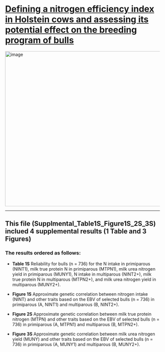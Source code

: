 # [Defining a nitrogen efficiency index in Holstein cows and assessing its potential effect on the breeding program of bulls](https://doi.org/10.3168/jds.2021-21681)

<img width="506" alt="image" src="https://user-images.githubusercontent.com/55590706/182241545-21ac88b0-157e-4a1f-8a12-0033c1eaf934.png">

----
## This file (Supplmental_Table1S_Figure1S_2S_3S) inclued 4 supplemental results (1 Table and 3 Figures)

### The results ordered as follows:

- **Table 1S** Reliability for bulls (n = 736) for the N intake in primiparous (NINT1), milk true protein N in primiparous (MTPN1), milk urea nitrogen yield in primiparous (MUNY1), N intake in multiparous (NINT2+), milk true protein N in multiparous (MTPN2+), and milk urea nitrogen yield in multiparous (MUNY2+).

- **Figure 1S** Approximate genetic correlation between nitrogen intake (NINT) and other traits based on the EBV of selected bulls (n = 736) in primiparous (A, NINT1) and multiparous (B, NINT2+). 

- **Figure 2S** Approximate genetic correlation between milk true protein nitrogen (MTPN) and other traits based on the EBV of selected bulls (n = 736) in primiparous (A, MTPN1) and multiparous (B, MTPN2+). 

- **Figure 3S** Approximate genetic correlation between milk urea nitrogen yield (MUNY) and other traits based on the EBV of selected bulls (n = 736) in primiparous (A, MUNY1) and multiparous (B, MUNY2+). 
